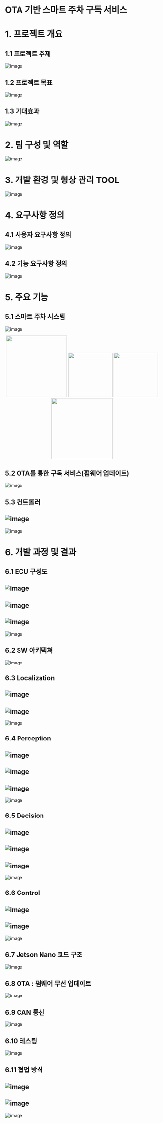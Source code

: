 # OTA 기반 스마트 주차 구독 서비스

# 1. 프로젝트 개요

## 1.1 프로젝트 주제
![image](https://github.com/user-attachments/assets/d28a8956-c2b0-4f34-8bb9-63b6fc5f464e)

## 1.2 프로젝트 목표
![image](https://github.com/user-attachments/assets/fced4bc5-f61c-4761-9a2b-3603970796dc)
 
## 1.3 기대효과
![image](https://github.com/user-attachments/assets/463dda78-1611-4918-83a9-9600d44348b4)

# 2. 팀 구성 및 역할
![image](https://github.com/user-attachments/assets/a8d0dd86-2b82-43b1-b3c9-5483a83f5b87)

# 3. 개발 환경 및 형상 관리 TOOL
![image](https://github.com/user-attachments/assets/04c4772f-1513-4369-861f-ee633acde594)

# 4. 요구사항 정의

## 4.1 사용자 요구사항 정의
![image](https://github.com/user-attachments/assets/e96082c3-cede-4208-9df0-6f771c881c30)

## 4.2 기능 요구사항 정의
![image](https://github.com/user-attachments/assets/833cac48-49e3-4831-b6b2-0cdcf7b20b11)

# 5. 주요 기능

## 5.1 스마트 주차 시스템
![image](https://github.com/user-attachments/assets/969b0efd-dfb4-4c83-afb7-230a11b154cf)
<p align="center">
  <img src="https://raw.githubusercontent.com/Four-Ever/auto-drivingPJT/main/images/wp.gif" width="auto" height="200" />
  <img src="https://raw.githubusercontent.com/Four-Ever/auto-drivingPJT/main/images/parking.gif" width="auto" height="145" />
  <img src="https://raw.githubusercontent.com/Four-Ever/auto-drivingPJT/main/images/exit.gif" width="auto" height="145" />
  <img src="https://raw.githubusercontent.com/Four-Ever/auto-drivingPJT/main/images/CA.gif" width="auto" height="200" />
</p>

## 5.2 OTA를 통한 구독 서비스(펌웨어 업데이트)
![image](https://github.com/user-attachments/assets/d4c2f6ac-bba5-4dc5-a51a-34c209b5af4c)

## 5.3 컨트롤러
![image](https://github.com/user-attachments/assets/d3610ad9-79f0-4e42-86f4-81b1d10210f6)
---
![image](https://github.com/user-attachments/assets/b520a2d1-6f2f-4351-b24f-155174f5d9c9)

# 6. 개발 과정 및 결과
## 6.1 ECU 구성도
![image](https://github.com/user-attachments/assets/830ab9b7-a78b-4870-83eb-d40d9897a307)
---
![image](https://github.com/user-attachments/assets/6b3fe8b1-c32a-46c6-9bec-b39f9d567585)
---
![image](https://github.com/user-attachments/assets/fe4c4e5d-e1d8-4f2d-8216-094d991a8881)
---
![image](https://github.com/user-attachments/assets/843a67ae-42cc-4371-ab4e-605226499cce)

## 6.2 SW 아키텍쳐
![image](https://github.com/user-attachments/assets/22a5f846-1577-445d-a011-29418b36014d)

## 6.3 Localization
![image](https://github.com/user-attachments/assets/8179de95-13b5-42a4-8281-b2ab88b468d6)
---
![image](https://github.com/user-attachments/assets/877caa8f-5980-4ba7-88a6-2eefaf43d6d3)
---
![image](https://github.com/user-attachments/assets/585966df-1c7e-4a33-93ca-b03ecb7d4440)

## 6.4 Perception
![image](https://github.com/user-attachments/assets/d4204614-251d-47f5-bd24-be4f01341173)
---
![image](https://github.com/user-attachments/assets/d0ba0f11-6a08-4177-90e0-af573b3fcd44)
---
![image](https://github.com/user-attachments/assets/8f13b72d-25e4-4cc6-8ee3-66dc865ec03b)
---
![image](https://github.com/user-attachments/assets/c25b9e86-d203-4d1f-94cc-523cbb6ebf82)

## 6.5 Decision
![image](https://github.com/user-attachments/assets/927a06d9-917e-475c-a0b5-15e6fd5feac9)
---
![image](https://github.com/user-attachments/assets/3a8adb88-bdcb-42a4-8ecb-1356afe0545c)
---
![image](https://github.com/user-attachments/assets/480b3b04-6578-4a7d-829f-84288299d480)
---
![image](https://github.com/user-attachments/assets/52aad586-b862-4277-830d-f97f6d62d75c)

## 6.6 Control
![image](https://github.com/user-attachments/assets/d9e171a2-ae52-43fe-acbb-a7691d529b71)
---
![image](https://github.com/user-attachments/assets/76e5bc0b-dd0c-4fde-8a46-af117759e2f2)
---
![image](https://github.com/user-attachments/assets/6f9a4018-65b0-4c3d-865b-00f45c8dd3c7)

## 6.7 Jetson Nano 코드 구조
![image](https://github.com/user-attachments/assets/f30b23e6-f72d-4592-a97d-990947a39337)

## 6.8 OTA : 펌웨어 무선 업데이트
![image](https://github.com/user-attachments/assets/2114ef93-e197-4454-b451-5f2c8c48bd0c)

## 6.9 CAN 통신
![image](https://github.com/user-attachments/assets/ce82e112-7cf4-48cd-b1d0-0ddd18f738fd)

## 6.10 테스팅
![image](https://github.com/user-attachments/assets/d8e805e9-df9b-409d-ae6b-cd42eeb942d1)

## 6.11 협업 방식
![image](https://github.com/user-attachments/assets/870f7cad-d697-4a6f-9d17-1fe5fc3e27e1)
---
![image](https://github.com/user-attachments/assets/9cff4c5a-b375-49c6-9845-5ef04f1a8b8c)
---
![image](https://github.com/user-attachments/assets/7212fa2b-da1b-476a-8fa1-9ce3c65c5aab)
